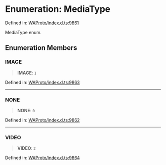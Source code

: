 # Enumeration: MediaType

Defined in: [WAProto/index.d.ts:9861](https://github.com/Fokusdotid/Baileys/blob/abcb8d9f2160683543784d4a7641ec0f8c55ed7e/WAProto/index.d.ts#L9861)

MediaType enum.

## Enumeration Members

### IMAGE

> **IMAGE**: `1`

Defined in: [WAProto/index.d.ts:9863](https://github.com/Fokusdotid/Baileys/blob/abcb8d9f2160683543784d4a7641ec0f8c55ed7e/WAProto/index.d.ts#L9863)

***

### NONE

> **NONE**: `0`

Defined in: [WAProto/index.d.ts:9862](https://github.com/Fokusdotid/Baileys/blob/abcb8d9f2160683543784d4a7641ec0f8c55ed7e/WAProto/index.d.ts#L9862)

***

### VIDEO

> **VIDEO**: `2`

Defined in: [WAProto/index.d.ts:9864](https://github.com/Fokusdotid/Baileys/blob/abcb8d9f2160683543784d4a7641ec0f8c55ed7e/WAProto/index.d.ts#L9864)

